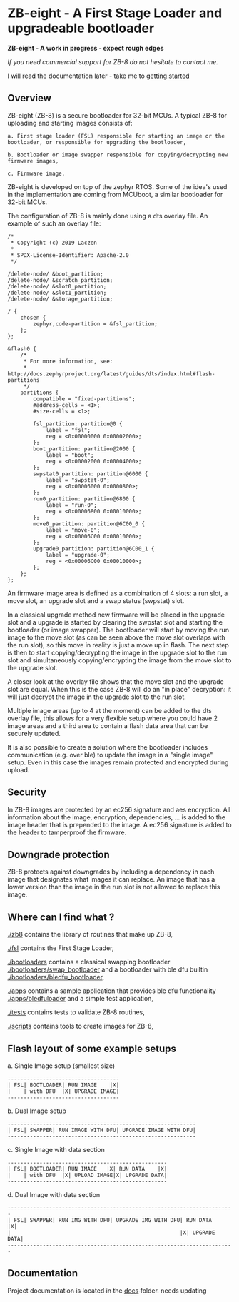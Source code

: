 <!--
  Copyright (c) 2018 Laczen

  SPDX-License-Identifier: Apache-2.0
-->
# ZB-eight - A First Stage Loader and upgradeable bootloader

**ZB-eight - A work in progress - expect rough edges**

_If you need commercial support for ZB-8 do not hesitate to contact me._

I will read the documentation later - take me to [getting started](./docs/getting_started.md)

## Overview

ZB-eight (ZB-8) is a secure bootloader for 32-bit MCUs. A typical ZB-8 for uploading and starting images consists of:

	a. First stage loader (FSL) responsible for starting an image or the bootloader, or responsible for upgrading the bootloader,

	b. Bootloader or image swapper responsible for copying/decrypting new firmware images,

	c. Firmware image.

ZB-eight is developed on top of the zephyr RTOS. Some of the idea's used in the implementation are coming from MCUboot, a similar bootloader for 32-bit MCUs.

The configuration of ZB-8 is mainly done using a dts overlay file. An example of such
an overlay file:

```
/*
 * Copyright (c) 2019 Laczen
 *
 * SPDX-License-Identifier: Apache-2.0
 */

/delete-node/ &boot_partition;
/delete-node/ &scratch_partition;
/delete-node/ &slot0_partition;
/delete-node/ &slot1_partition;
/delete-node/ &storage_partition;

/ {
	chosen {
		zephyr,code-partition = &fsl_partition;
	};
};

&flash0 {
	/*
	 * For more information, see:
	 * http://docs.zephyrproject.org/latest/guides/dts/index.html#flash-partitions
	 */
	partitions {
		compatible = "fixed-partitions";
		#address-cells = <1>;
		#size-cells = <1>;

		fsl_partition: partition@0 {
			label = "fsl";
			reg = <0x00000000 0x00002000>;
		};
		boot_partition: partition@2000 {
			label = "boot";
			reg = <0x00002000 0x00004000>;
		};
		swpstat0_partition: partition@6000 {
			label = "swpstat-0";
			reg = <0x00006000 0x0000800>;
		};
		run0_partition: partition@6800 {
			label = "run-0";
			reg = <0x00006800 0x00010000>;
		};
		move0_partition: partition@6C00_0 {
			label = "move-0";
			reg = <0x00006C00 0x00010000>;
		};
		upgrade0_partition: partition@6C00_1 {
			label = "upgrade-0";
			reg = <0x00006C00 0x00010000>;
		};
	};
};

```

An firmware image area is defined as a combination of 4 slots: a run slot, a move slot, an upgrade slot and a swap status (swpstat) slot.

In a classical upgrade method new firmware will be placed in the upgrade slot
and a upgrade is started by clearing the swpstat slot and starting the
bootloader (or image swapper). The bootloader will start by moving the run image
to the move slot (as can be seen above the move slot overlaps with the run
slot), so this move in reality is just a move up in flash. The next step is then
to start copying/decrypting the image in the upgrade slot to the run slot and
simultaneously copying/encrypting the image from the move slot to the upgrade
slot.

A closer look at the overlay file shows that the move slot and the upgrade slot
are equal. When this is the case ZB-8 will do an "in place" decryption: it will
just decrypt the image in the upgrade slot to the run slot.

Multiple image areas (up to 4 at the moment) can be added to the dts overlay
file, this allows for a very flexible setup where you could have 2 image areas
and a third area to contain a flash data area that can be securely updated.

It is also possible to create a solution where the bootloader includes
communication (e.g. over ble) to update the image in a "single image" setup.
Even in this case the images remain protected and encrypted during upload.

## Security

In ZB-8 images are protected by an ec256 signature and aes encryption. All
information about the image, encryption, dependencies, ... is added to the image
header that is prepended to the image. A ec256 signature is added to the header to tamperproof the firmware.

## Downgrade protection

ZB-8 protects against downgrades by including a dependency in each image that
designates what images it can replace. An image that has a lower version than
the image in the run slot is not allowed to replace this image.

## Where can I find what ?

[./zb8](./zb8) contains the library of routines that make up ZB-8,

[./fsl](./fsl) contains the First Stage Loader,

[./bootloaders](./bootloaders) contains a classical swapping bootloader
[./bootloaders/swap_bootloader](./bootloaders/swap_bootloader) and a bootloader
with ble dfu builtin
[./bootloaders/bledfu_bootloader](./bootloaders/bledfu_bootloader),

[./apps](./apps) contains a sample application that provides ble dfu
functionality [./apps/bledfuloader](./apps/bledfuloader) and a simple test
application,

[./tests](./tests) contains tests to validate ZB-8 routines,

[./scripts](./scripts) contains tools to create images for ZB-8,

## Flash layout of some example setups

a. Single Image setup (smallest size)

```
-----------------------------------
| FSL| BOOTLOADER| RUN IMAGE    |X|
|    | with DFU  |X| UPGRADE IMAGE|
-----------------------------------
```

b. Dual Image setup

```
-----------------------------------------------------------
| FSL| SWAPPER| RUN IMAGE WITH DFU| UPGRADE IMAGE WITH DFU|
-----------------------------------------------------------
```

c. Single Image with data section

```
--------------------------------------------------
| FSL| BOOTLOADER| RUN IMAGE   |X| RUN DATA    |X|
|    | with DFU  |X| UPLOAD IMAGE|X| UPGRADE DATA|
--------------------------------------------------
```

d. Dual Image with data section

```
-----------------------------------------------------------------------
| FSL| SWAPPER| RUN IMG WITH DFU| UPGRADE IMG WITH DFU| RUN DATA    |X|
|                                                     |X| UPGRADE DATA|
-----------------------------------------------------------------------
```

## Documentation
~~Project documentation is located in the [docs](./docs/index.md) folder.~~
needs updating
